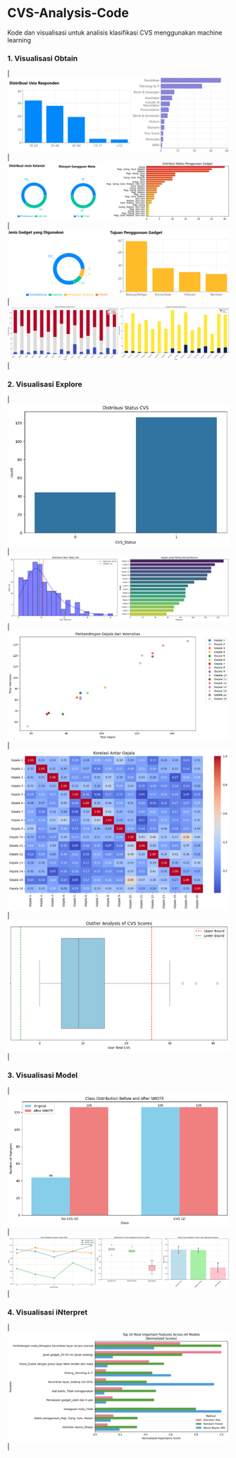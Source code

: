 # CVS-Analysis-Code
Kode dan visualisasi untuk analisis klasifikasi CVS menggunakan machine learning

### 1. Visualisasi Obtain
| ![Obtain 1](Visualisasi/Usia%20&%20Bidang.png) | ![Obtain 2](Visualisasi/Gender%20&%20gangguan%20mata%20&time.png) | 
![Obtain 3](Visualisasi/Jenis%20&%20Tujuan%20gadget.png) | ![Obtain 4](Visualisasi/Gejala%20&%20Intensitas.png) |

### 2. Visualisasi Explore
| ![Explore 1](Visualisasi/Distribusi%20Status%20CVS.png) | ![Explore 2](Visualisasi/Distribusi%20Skor%20Total%20dan%20Gejala.png) | 
![Explore_3](Visualisasi/Perbandingan%20Gejala%20dan%20Intensitas.png) | ![Explore 4](Visualisasi/Korelasi%20Antar%20Gejala.png) |
![Explore 5](Visualisasi/Outlier%20Skor%20Gejala.png) |

### 3. Visualisasi Model
| ![Model 1](Visualisasi/Distribusi%20Data%20SMOTE.png) | ![Model 2](Visualisasi/Perbandingan%20Cross%20Validation.png) | 

### 4. Visualisasi iNterpret
| ![iNterpret 1](Visualisasi/Feature%20Importance.png) |
